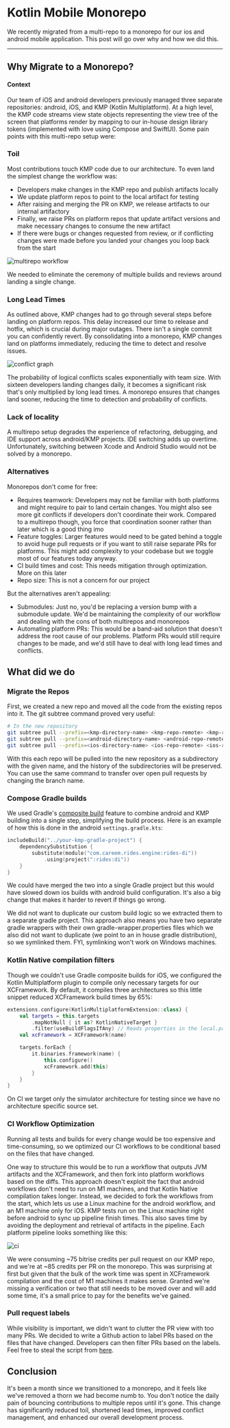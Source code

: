# Kotlin Mobile Monorepo

We recently migrated from a multi-repo to a monorepo for our ios and android mobile application. This post will go over why and how we did this.

------

## Why Migrate to a Monorepo?

#### Context

Our team of iOS and android developers previously managed three separate repositories: android, iOS, and KMP (Kotlin Multiplatform). At a high level, the KMP code streams view state objects representing the view tree of the screen that platforms render by mapping to our in-house design library tokens (implemented with love using Compose and SwiftUI). Some pain points with this multi-repo setup were:

### Toil

Most contributions touch KMP code due to our architecture. To even land the simplest change the workflow was:

- Developers make changes in the KMP repo and publish artifacts locally
- We update platform repos to point to the local artifact for testing
- After raising and merging the PR on KMP, we release artifacts to our internal artifactory
- Finally, we raise PRs on platform repos that update artifact versions and make necessary changes to consume the new artifact
- If there were bugs or changes requested from review, or if conflicting changes were made before you landed your changes you loop back from the start

![multirepo workflow](/assets/multirepo_workflow.png)

We needed to eliminate the ceremony of multiple builds and reviews around landing a single change.

### Long Lead Times

As outlined above, KMP changes had to go through several steps before landing on platform repos. This delay increased our time to release and hotfix, which is crucial during major outages. There isn't a single commit you can confidently revert.
By consolidating into a monorepo, KMP changes land on platforms immediately, reducing the time to detect and resolve issues.

![conflict graph](/assets/repo_conflicts.png)

The probability of logical conflicts scales exponentially with team size. With sixteen developers landing changes daily, it becomes a significant risk that's only multiplied by long lead times. A monorepo ensures that changes land sooner, reducing the time to detection and probability of conflicts.

### Lack of locality

A multirepo setup degrades the experience of refactoring, debugging, and IDE support across android/KMP projects. IDE switching adds up overtime. Unfortunately, switching between Xcode and Android Studio would not be solved by a monorepo.

### Alternatives

Monorepos don't come for free:
 
- Requires teamwork: Developers may not be familiar with both platforms and might require to pair to land certain changes. You might also see more git conflicts if developers don't coordinate their work. Compared to a multirepo though, you force that coordination sooner rather than later which is a good thing imo
- Feature toggles: Larger features would need to be gated behind a toggle to avoid huge pull requests or if you want to still raise separate PRs for platforms. This might add complexity to your codebase but we toggle most of our features today anyway.
- CI build times and cost: This needs mitigation through optimization. More on this later
- Repo size: This is not a concern for our project

But the alternatives aren't appealing:

- Submodules: Just no, you'd be replacing a version bump with a submodule update. We'd be maintaining the complexity of our workflow and dealing with the cons of both multirepos and monorepos
- Automating platform PRs: This would be a band-aid solution that doesn't address the root cause of our problems. Platform PRs would still require changes to be made, and we'd still have to deal with long lead times and conflicts.

## What did we do

### Migrate the Repos

First, we created a new repo and moved all the code from the existing repos into it. The git subtree command proved very useful:

```bash
# In the new repository
git subtree pull --prefix=<kmp-directory-name> <kmp-repo-remote> <kmp-repo-main-branch>
git subtree pull --prefix=<android-directory-name> <android-repo-remote> <android-repo-main-branch>
git subtree pull --prefix=<ios-directory-name> <ios-repo-remote> <ios-repo-main-branch>
```

With this each repo will be pulled into the new repository as a subdirectory with the given name, and the history of the subdirectories will be preserved.
You can use the same command to transfer over open pull requests by changing the branch name.

### Compose Gradle builds

We used Gradle's [composite build](https://docs.gradle.org/current/userguide/composite_builds.html) feature to combine android and KMP building into a single step, simplifying the build process. Here is an example of how this is done in the android `settings.gradle.kts`:

```kotlin
includeBuild("../your-kmp-gradle-project") {
    dependencySubstitution {
        substitute(module("com.careem.rides.engine:rides-di"))
            .using(project(":rides:di"))
    }
}
```

We could have merged the two into a single Gradle project but this would have slowed down ios builds with android build configuration. It's also a big change that makes it harder to revert if things go wrong.

We did not want to duplicate our custom build logic so we extracted them to a separate gradle project. This approach also means you have two separate gradle wrappers with their own gradle-wrapper.properties files which we also did not want to duplicate (we point to an in house gradle distribution), so we symlinked them. FYI, symlinking won't work on Windows machines.

### Kotlin Native compilation filters

Though we couldn't use Gradle composite builds for iOS, we configured the Kotlin Multiplatform plugin to compile only necessary targets for our XCFramework. By default, it compiles three architectures so this little snippet reduced XCFramework build times by 65%:

```kotlin
extensions.configure(KotlinMultiplatformExtension::class) {
    val targets = this.targets
        .mapNotNull { it as? KotlinNativeTarget }
        .filter(useBuildFlagsIfAny) // Reads properties in the local.properties file
    val xcFramework = XCFramework(name)

    targets.forEach {
        it.binaries.framework(name) {
            this.configure()
            xcFramework.add(this)
        }
    }
}
```

On CI we target only the simulator architecture for testing since we have no architecture specific source set.

### CI Workflow Optimization

Running all tests and builds for every change would be too expensive and time-consuming, so we optimized our CI workflows to be conditional based on the files that have changed.

One way to structure this would be to run a workflow that outputs JVM artifacts and the XCFramework, and then fork into platform workflows based on the diffs. This approach doesn't exploit the fact that android workflows don't need to run on M1 machines, and that Kotlin Native compilation takes longer.
Instead, we decided to fork the workflows from the start, which lets us use a Linux machine for the android workflow, and an M1 machine only for iOS. KMP tests run on the Linux machine right before android to sync up pipeline finish times. This also saves time by avoiding the deployment and retrieval of artifacts in the pipeline. Each platform pipeline looks something like this:

![ci](/assets/ci.png)

We were consuming ~75 bitrise credits per pull request on our KMP repo, and we're at ~85 credits per PR on the monorepo. This was surprising at first but given that the bulk of the work time was spent in XCFramework compilation and the cost of M1 machines it makes sense.
Granted we're missing a verification or two that still needs to be moved over and will add some time, it's a small price to pay for the benefits we've gained.

### Pull request labels

While visibility is important, we didn't want to clutter the PR view with too many PRs. We decided to write a Github action to label PRs based on the files that have changed. Developers can then filter PRs based on the labels. Feel free to steal the script from [here](https://github.com/bnvinay92/pr-labeler/blob/main/.github/workflows/pr-labels.yml).

## Conclusion

It's been a month since we transitioned to a monorepo, and it feels like we've removed a thorn we had become numb to. You don't notice the daily pain of bouncing contributions to multiple repos until it's gone. This change has significantly reduced toil, shortened lead times, improved conflict management, and enhanced our overall development process.

